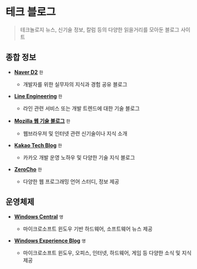 # 테크 블로그

> 테크놀로지 뉴스, 신기술 정보, 칼럼 등의 다양한 읽을거리를 모아둔 블로그 사이트

## 종합 정보

 - **[Naver D2](https://d2.naver.com)** `한`
   - 개발자를 위한 실무자의 지식과 경험 공유 블로그

 - **[Line Engineering](https://engineering.linecorp.com)** `한`
   - 라인 관련 서비스 또는 개발 트렌드에 대한 기술 블로그

 - **[Mozilla 웹 기술 블로그](https://hacks.mozilla.or.kr)** `한`
   - 웹브라우저 및 인터넷 관련 신기술이나 지식 소개

 - **[Kakao Tech Blog](https://tech.kakao.com/blog)** `한`
   - 카카오 개발 운영 노하우 및 다양한 기술 지식 블로그

 - **[ZeroCho](https://www.zerocho.com)** `한`
   - 다양한 웹 프로그래밍 언어 스터디, 정보 제공

## 운영체제

 - **[Windows Central](https://www.windowscentral.com)** `영`
   - 마이크로소프트 윈도우 기반 하드웨어, 소프트웨어 뉴스 제공

 - **[Windows Experience Blog](https://blogs.windows.com/windowsexperience)** `영`
   - 마이크로소프트 윈도우, 오피스, 인터넷, 하드웨어, 게임 등 다양한 소식 및 지식 제공
